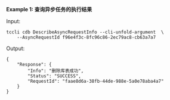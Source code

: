 **Example 1: 查询异步任务的执行结果**



Input: 

```
tccli cdb DescribeAsyncRequestInfo --cli-unfold-argument  \
    --AsyncRequestId f96e4f3c-8fc96c86-2ec79ac8-cb63a7a7
```

Output: 
```
{
    "Response": {
        "Info": "删除库表成功",
        "Status": "SUCCESS",
        "RequestId": "faae8d6a-38fb-44de-988e-5a0e78aba4a7"
    }
}
```

